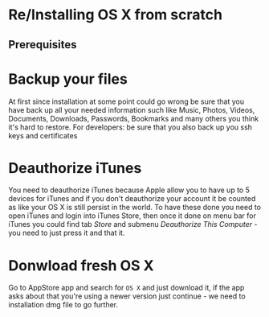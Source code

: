 # Re/Installing OS X from scratch

## Prerequisites

# Backup your files
At first since installation at some point could go wrong be sure that you have back up all your needed information such like Music, Photos, Videos, Documents, Downloads, Passwords, Bookmarks and many others you think it's hard to restore.
For developers: be sure that you also back up you ssh keys and certificates

# Deauthorize iTunes
You need to deauthorize iTunes because Apple allow you to have up to 5 devices for iTunes and if you don't deauthorize your account it be counted as like your OS X is still persist in the world.
To have these done you need to open iTunes and login into iTunes Store, then once it done on menu bar for iTunes you could find tab *Store* and submenu *Deauthorize This Computer* - you need to just press it and that it.

# Donwload fresh OS X
Go to AppStore app and search for `OS X` and just download it, if the app asks about that you're using a newer version just continue - we need to installation dmg file to go further.

